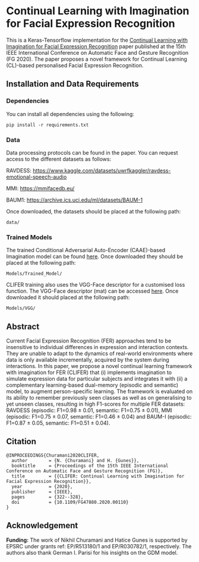 # Continual Learning with Imagination for Facial Expression Recognition

This is a Keras-Tensorflow implementation for the [Continual Learning with Imagination for Facial Expression Recognition](https://ieeexplore.ieee.org/document/9320226) paper published at the 15th IEEE International Conference on Automatic Face and Gesture Recognition (FG 2020). 
The paper proposes a novel framework for Continual Learning (CL)-based personalised Facial Expression Recognition. 


## Installation and Data Requirements

### Dependencies
You can install all dependencies using the following:
```
pip install -r requirements.txt
```

### Data
Data processing protocols can be found in the paper. You can request access to the different datasets as follows:

RAVDESS: https://www.kaggle.com/datasets/uwrfkaggler/ravdess-emotional-speech-audio

MMI: https://mmifacedb.eu/

BAUM1: https://archive.ics.uci.edu/ml/datasets/BAUM-1

Once downloaded, the datasets should be placed at the following path:
```
data/
```

### Trained Models

The trained Conditional Adversarial Auto-Encoder (CAAE)-based Imagination model can be found [here](https://drive.google.com/drive/folders/1QFH_Ymq3EjQYWdbrKKktVSIwzDcXlhX8?usp=sharing). Once downloaded they should be placed at the following path:
```
Models/Trained_Model/
```

CLIFER training also uses the VGG-Face descriptor for a customised loss function. The VGG-Face descriptor (mat) can be accessed [here](https://www.robots.ox.ac.uk/~vgg/software/vgg_face/). Once downloaded it should placed at the following path:
```
Models/VGG/
```

## Abstract
Current Facial Expression Recognition (FER) approaches tend to be insensitive to individual differences in expression and interaction contexts. They are unable to adapt to the dynamics of real-world environments where data is only available incrementally, acquired by the system during interactions. In this paper, we propose a novel continual learning framework with imagination for FER (CLIFER) that (i) implements imagination to simulate expression data for particular subjects and integrates it with (ii) a complementary learning-based dual-memory (episodic and semantic) model, to augment person-specific learning. The framework is evaluated on its ability to remember previously seen classes as well as on generalising to yet unseen classes, resulting in high F1-scores for multiple FER datasets: RAVDESS (episodic: F1=0.98 ± 0.01, semantic: F1=0.75 ± 0.01), MMI (episodic: F1=0.75 ± 0.07, semantic: F1=0.46 ± 0.04) and BAUM-I (episodic: F1=0.87 ± 0.05, semantic: F1=0.51 ± 0.04).

## Citation

```
@INPROCEEDINGS{Churamani2020CLIFER,  
  author		= {N. {Churamani} and H. {Gunes}},  
  booktitle		= {Proceedings of the 15th IEEE International Conference on Automatic Face and Gesture Recognition (FG)},   
  title			= {{CLIFER: Continual Learning with Imagination for Facial Expression Recognition}},   
  year			= {2020},  
  publisher		= {IEEE},
  pages			= {322--328},  
  doi			= {10.1109/FG47880.2020.00110}
}
```

## Acknowledgement
**Funding:** The work of Nikhil Churamani and Hatice Gunes is supported by EPSRC under grants ref: EP/R513180/1 and EP/R030782/1, respectively. The authors also thank German I. Parisi for his insights on the GDM model.
